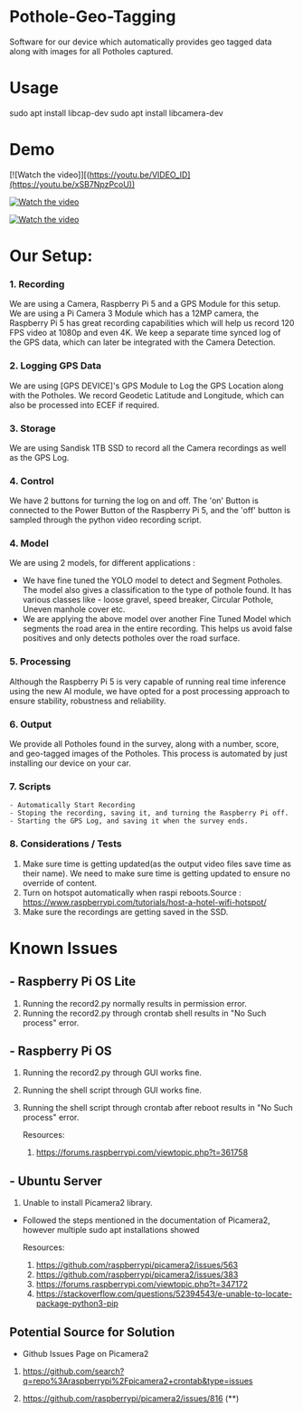 # Pothole-Geo-Tagging
Software for our device which automatically provides geo tagged data along with images for all Potholes captured.

# Usage

sudo apt install libcap-dev
sudo apt install libcamera-dev

# Demo

[![Watch the video]][(https://youtu.be/VIDEO_ID](https://youtu.be/xSB7NpzPcoU))

[![Watch the video](http://img.youtube.com/vi/VIDEO_ID/maxresdefault.jpg)](https://youtu.be/VIDEO_ID)

[![Watch the video](http://img.youtube.com/vi/VIDEO_ID/maxresdefault.jpg)](https://youtu.be/VIDEO_ID)



# Our Setup:

### 1. Recording
We are using a Camera, Raspberry Pi 5 and a GPS Module for this setup.
We are using a Pi Camera 3 Module which has a 12MP camera, the Raspberry Pi 5 has great recording capabilities which will help us record 120 FPS video at 1080p and even 4K. We keep a separate time synced log of the GPS data, which can later be integrated with the Camera Detection.

### 2. Logging GPS Data
We are using [GPS DEVICE]'s GPS Module to Log the GPS Location along with the Potholes. We record Geodetic Latitude and Longitude, which can also be processed into ECEF if required.

### 3. Storage
We are using  Sandisk 1TB SSD to record all the Camera recordings as well as the GPS Log.

### 4. Control
We have 2 buttons for turning the log on and off. The 'on' Button is connected to the Power Button of the Raspberry Pi 5, and the 'off' button is sampled through the python video recording script.

### 4. Model 
We are using 2 models, for different applications :
- We have fine tuned the YOLO model to detect and Segment Potholes. The model also gives a classification to the type of pothole found. It has various classes like - loose gravel, speed breaker, Circular Pothole, Uneven manhole cover etc.
- We are applying the above model over another Fine Tuned Model which segments the road area in the entire recording. This helps us avoid false positives and only detects potholes over the road surface.

### 5. Processing
Although the Raspberry Pi 5 is very capable of running real time inference using the new AI module, we have opted for a post processing approach to ensure stability, robustness and reliability.

### 6. Output
We provide all Potholes found in the survey, along with a number, score, and geo-tagged images of the Potholes. This process is automated by just installing our device on your car.

### 7. Scripts
    - Automatically Start Recording
    - Stoping the recording, saving it, and turning the Raspberry Pi off.
    - Starting the GPS Log, and saving it when the survey ends.

### 8. Considerations / Tests

1. Make sure time is getting updated(as the output video files save time as their name). We need to make sure time is getting updated to ensure no override of content. 
2. Turn on hotspot automatically when raspi reboots.Source : https://www.raspberrypi.com/tutorials/host-a-hotel-wifi-hotspot/
3. Make sure the recordings are getting saved in the SSD.

# Known Issues

## - Raspberry Pi OS Lite
1. Running the record2.py normally results in permission error.
2. Running the record2.py through crontab shell results in "No Such process" error.

## - Raspberry Pi OS
1. Running the record2.py through GUI works fine.
2. Running the shell script through GUI works fine.
3. Running the shell script through crontab after reboot results in "No Such process" error.

    Resources:
    1. https://forums.raspberrypi.com/viewtopic.php?t=361758

## - Ubuntu Server
1. Unable to install Picamera2 library.
- Followed the steps mentioned in the documentation of Picamera2, however multiple sudo apt installations showed 

    Resources:
    1. https://github.com/raspberrypi/picamera2/issues/563
    2. https://github.com/raspberrypi/picamera2/issues/383
    3. https://forums.raspberrypi.com/viewtopic.php?t=347172
    4. https://stackoverflow.com/questions/52394543/e-unable-to-locate-package-python3-pip
    


## Potential Source for Solution
- Github Issues Page on Picamera2
1. https://github.com/search?q=repo%3Araspberrypi%2Fpicamera2+crontab&type=issues

2. https://github.com/raspberrypi/picamera2/issues/816 (**)


